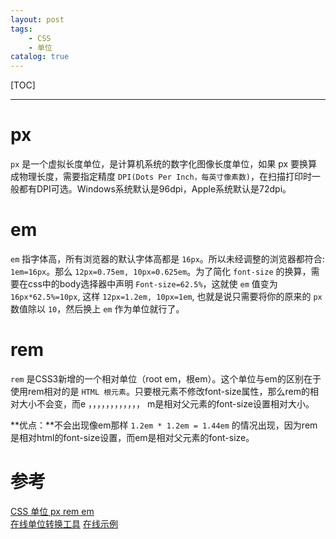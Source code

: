 ```yaml
---
layout: post
tags: 
    - CSS
    - 单位
catalog: true
---
```


[TOC]

---

# px
`px` 是一个虚拟长度单位，是计算机系统的数字化图像长度单位，如果 px 要换算成物理长度，需要指定精度 `DPI(Dots Per Inch，每英寸像素数)`，在扫描打印时一般都有DPI可选。Windows系统默认是96dpi，Apple系统默认是72dpi。

# em
`em` 指字体高，所有浏览器的默认字体高都是 `16px`。所以未经调整的浏览器都符合: `1em=16px`。那么 `12px=0.75em, 10px=0.625em`。为了简化 `font-size` 的换算，需要在css中的body选择器中声明 `Font-size=62.5%`，这就使 `em` 值变为 `16px*62.5%=10px`, 这样 `12px=1.2em, 10px=1em`, 也就是说只需要将你的原来的 `px` 数值除以 `10`，然后换上 `em` 作为单位就行了。

# rem
`rem` 是CSS3新增的一个相对单位（root em，根em）。这个单位与em的区别在于使用rem相对的是 `HTML 根元素`。只要根元素不修改font-size属性，那么rem的相对大小不会变，而e ，，，，，，，，，，，，                         m是相对父元素的font-size设置相对大小。

**优点：**不会出现像em那样 `1.2em * 1.2em = 1.44em` 的情况出现，因为rem是相对html的font-size设置，而em是相对父元素的font-size。

# 参考
[CSS 单位 px rem em](https://segmentfault.com/a/1190000010623222)<br>
[在线单位转换工具](http://pxtoem.com/)
[在线示例](https://codepen.io/tutsplus/pen/bdxWbB)